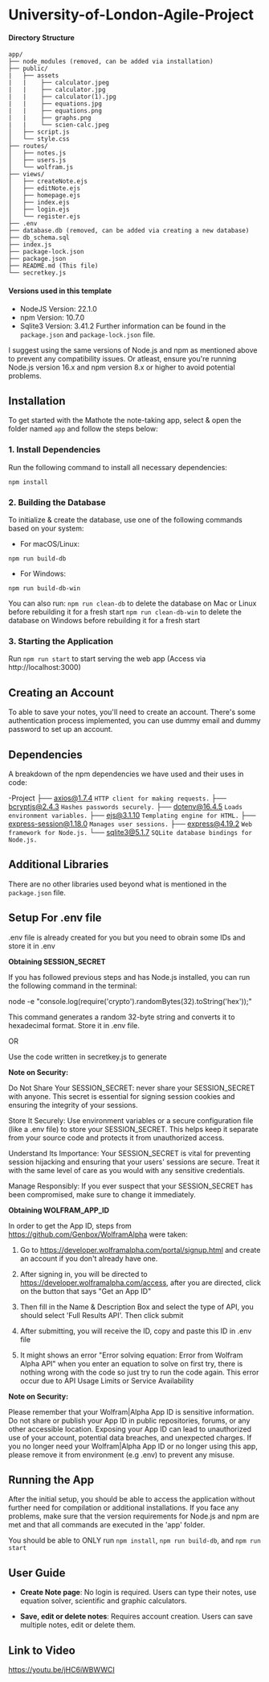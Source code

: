 # University-of-London-Agile-Project

#### Directory Structure ####

```
app/
├── node_modules (removed, can be added via installation)
├── public/
|   ├── assets
|   |    ├── calculator.jpeg
|   |    ├── calculator.jpg   
|   |    ├── calculator(1).jpg
|   |    ├── equations.jpg
|   |    ├── equations.png
|   |    ├── graphs.png
|   |    └── scien-calc.jpeg
│   ├── script.js
│   └── style.css
├── routes/
│   ├── notes.js
│   ├── users.js
│   └── wolfram.js
├── views/
│   ├── createNote.ejs
│   ├── editNote.ejs
│   ├── homepage.ejs
│   ├── index.ejs
│   ├── login.ejs
│   └── register.ejs
├── .env
├── database.db (removed, can be added via creating a new database)
├── db_schema.sql
├── index.js
├── package-lock.json
├── package.json
├── README.md (This file)
└── secretkey.js
```

#### Versions used in this template ####

* NodeJS Version: 22.1.0
* npm Version: 10.7.0
* Sqlite3 Version: 3.41.2
Further information can be found in the `package.json` and `package-lock.json` file.

I suggest using the same versions of Node.js and npm as mentioned above to prevent any compatibility issues. 
Or atleast, ensure you're running Node.js version 16.x and npm version 8.x or higher to avoid potential problems.

## Installation

To get started with the Mathote the note-taking app, select & open the folder named `app` and follow the steps below:

### 1. Install Dependencies

Run the following command to install all necessary dependencies:

```npm install```

### 2. Building the Database

To initialize & create the database, use one of the following commands based on your system:

- For macOS/Linux:

```npm run build-db```

- For Windows:

```npm run build-db-win```

You can also run: 
```npm run clean-db``` to delete the database on Mac or Linux before rebuilding it for a fresh start
```npm run clean-db-win``` to delete the database on Windows before rebuilding it for a fresh start

### 3. Starting the Application

Run ```npm run start``` to start serving the web app (Access via http://localhost:3000)

## Creating an Account

To able to save your notes, you'll need to create an account. There's some authentication process implemented, you can use dummy email and dummy password to set up an account.

## Dependencies

A breakdown of the npm dependencies we have used and their uses in code:

-Project
├── axios@1.7.4 ```HTTP client for making requests.```
├── bcryptjs@2.4.3 ```Hashes passwords securely.```
├── dotenv@16.4.5 ```Loads environment variables.```
├── ejs@3.1.10 ```Templating engine for HTML.```
├── express-session@1.18.0 ```Manages user sessions.```
├── express@4.19.2 ```Web framework for Node.js.```
└── sqlite3@5.1.7 ```SQLite database bindings for Node.js.```

## Additional Libraries

There are no other libraries used beyond what is mentioned in the `package.json` file.

## Setup For .env file

.env file is already created for you but you need to obrain some IDs and store it in .env

**Obtaining SESSION_SECRET**

If you has followed previous steps and has Node.js installed, you can run the following command in the terminal:

node -e "console.log(require('crypto').randomBytes(32).toString('hex'));"

This command generates a random 32-byte string and converts it to hexadecimal format. Store it in .env file.

OR

Use the code written in secretkey.js to generate

**Note on Security:**

Do Not Share Your SESSION_SECRET: never share your SESSION_SECRET with anyone. This secret is essential for signing session cookies and ensuring the integrity of your sessions.

Store It Securely: Use environment variables or a secure configuration file (like a .env file) to store your SESSION_SECRET. This helps keep it separate from your source code and protects it from unauthorized access.

Understand Its Importance: Your SESSION_SECRET is vital for preventing session hijacking and ensuring that your users' sessions are secure. Treat it with the same level of care as you would with any sensitive credentials.

Manage Responsibly: If you ever suspect that your SESSION_SECRET has been compromised, make sure to change it immediately.

**Obtaining WOLFRAM_APP_ID**

In order to get the App ID, steps from https://github.com/Genbox/WolframAlpha were taken:

1. Go to https://developer.wolframalpha.com/portal/signup.html and create an account if you don't already have one.

2. After signing in, you will be directed to https://developer.wolframalpha.com/access, after you are directed, click on the button that says "Get an App ID"

3. Then fill in the Name & Description Box and select the type of API, you should select 'Full Results API'. Then click submit

4. After submitting, you will receive the ID, copy and paste this ID in .env file

4. It might shows an error "Error solving equation: Error from Wolfram Alpha API" when you enter an equation to solve on first try, there is nothing wrong with the code so just try to run the code again. This error occur due to API Usage Limits or Service Availability

**Note on Security:**

Please remember that your Wolfram|Alpha App ID is sensitive information. Do not share or publish your App ID in public repositories, forums, or any other accessible location. Exposing your App ID can lead to unauthorized use of your account, potential data breaches, and unexpected charges. If you no longer need your Wolfram|Alpha App ID or no longer using this app, please remove it from environment (e.g .env) to prevent any misuse.

## Running the App

After the initial setup, you should be able to access the application without further need for compilation or additional installations. If you face any problems, make sure that the version requirements for Node.js and npm are met and that all commands are executed in the 'app' folder. 

You should be able to ONLY run ```npm install```, ```npm run build-db```, and ```npm run start``` 

## User Guide

- **Create Note page**: No login is required. Users can type their notes, use equation solver, scientific and graphic calculators.

- **Save, edit or delete notes**: Requires account creation. Users can save multiple notes, edit or delete them.

## Link to Video

https://youtu.be/jHC6iWBWWCI
